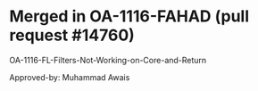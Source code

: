 # Merged in OA-1116-FAHAD (pull request #14760)

OA-1116-FL-Filters-Not-Working-on-Core-and-Return

Approved-by: Muhammad Awais
